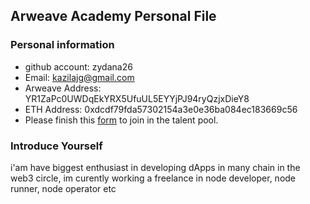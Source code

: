 ## Arweave Academy Personal File

### Personal information

- github account: zydana26
- Email: kazilajg@gmail.com
- Arweave Address: YR1ZaPc0UWDqEkYRX5UfuUL5EYYjPJ94ryQzjxDieY8
- ETH Address: 0xdcdf79fda57302154a3e0e36ba084ec183669c56
- Please finish this [form](https://docs.google.com/forms/d/e/1FAIpQLSfWA5fIIcBgmRppm3jNz5vmf9Mai_QMVil-2pO4r7YKn_Zhtw/viewform?usp=sf_link) to join in the talent pool.

### Introduce Yourself
 i'am have biggest enthusiast in developing dApps in many chain in the web3 circle, im curently working a freelance in node developer, node runner, node operator etc
